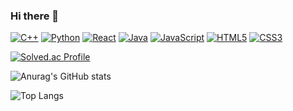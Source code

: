 ### Hi there 👋
  
[![C++](https://img.shields.io/badge/-C++-00599C?style=flat&logo=cplusplus&logoColor=white)](https://github.com/nunomi0)
[![Python](https://img.shields.io/badge/-Python-3776AB?style=flat&logo=Python&logoColor=white)](https://github.com/nunomi0)
[![React](https://img.shields.io/badge/-React-61DAFB?style=flat&logo=react&logoColor=black)](https://github.com/nunomi0)
[![Java](https://img.shields.io/badge/-Java-007396?style=flat&logo=java&logoColor=white)](https://github.com/nunomi0)
[![JavaScript](https://img.shields.io/badge/-JavaScript-F7DF1E?style=flat&logo=javascript&logoColor=black)](https://github.com/nunomi0)
[![HTML5](https://img.shields.io/badge/-HTML5-E34F26?style=flat&logo=html5&logoColor=white)](https://github.com/nunomi0)
[![CSS3](https://img.shields.io/badge/-CSS3-1572B6?style=flat&logo=css3&logoColor=white)](https://github.com/nunomi0)


[![Solved.ac Profile](http://mazassumnida.wtf/api/generate_badge?boj=nunomi0)](https://solved.ac/nunomi0)

![Anurag's GitHub stats](https://github-readme-stats.vercel.app/api?username=nunomi0&show_icons=true&theme=github_dark)

![Top Langs](https://github-readme-stats.vercel.app/api/top-langs/?username=nunomi0&layout=compact&theme=tokyonight)
